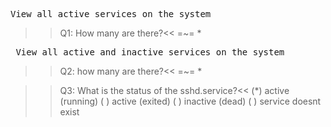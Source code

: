 <pre>View all active services on the system </pre>
>>Q1: How many are there?<<
=~= *

<pre> View all active and inactive services on the system</pre>
>>Q2: how many are there?<<
=~= *

>>Q3: What is the status of the sshd.service?<<
(*) active (running)
( ) active (exited)
( ) inactive (dead)
( ) service doesnt exist




